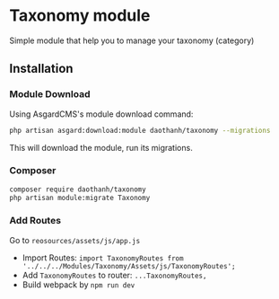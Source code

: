 # Taxonomy module
Simple module that help you to manage your taxonomy (category)

## Installation

### Module Download

Using AsgardCMS's module download command:

``` bash
php artisan asgard:download:module daothanh/taxonomy --migrations
```

This will download the module, run its migrations.

### Composer

``` bash
composer require daothanh/taxonomy
php artisan module:migrate Taxonomy
```
### Add Routes

Go to  `reosources/assets/js/app.js`
- Import Routes: `import TaxonomyRoutes from '../../../Modules/Taxonomy/Assets/js/TaxonomyRoutes';`
- Add `TaxonomyRoutes` to router: `...TaxonomyRoutes,`
- Build webpack by `npm run dev`
